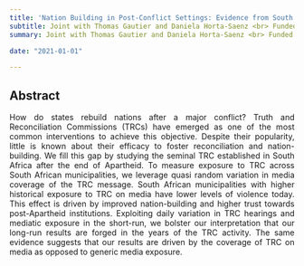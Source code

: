 ```yaml
---
title: 'Nation Building in Post-Conflict Settings: Evidence from South Africa'
subtitle: Joint with Thomas Gautier and Daniela Horta-Saenz <br> Funded by UNU WIDER and CEPR-STEG SRG. This project has been granted access to anonymised tax data from the South African National Treasury
summary: Joint with Thomas Gautier and Daniela Horta-Saenz <br> Funded by UNU WIDER and CEPR-STEG SRG. This project has been granted access to anonymised tax data from the South African National Treasury

date: "2021-01-01"

---
```


## Abstract

<p align="justify">  How do states rebuild nations after a major conflict? Truth and Reconciliation Commissions (TRCs) have emerged as one of the most common interventions to achieve this objective. Despite their popularity, little is known about their efficacy to foster reconciliation and nation-building. We fill this gap by studying the seminal TRC established in South Africa after the end of Apartheid. To measure exposure to TRC across South African municipalities, we leverage quasi random variation in media coverage of the TRC message. South African municipalities with higher historical exposure to TRC on media have lower levels of violence today. This effect is driven by improved nation-building and higher trust towards post-Apartheid institutions. Exploiting daily variation in TRC hearings and mediatic exposure in the short-run, we bolster our interpretation that our long-run results are forged in the years of the TRC activity. The same evidence suggests that our results are driven by the coverage of TRC on media as opposed to generic media exposure.